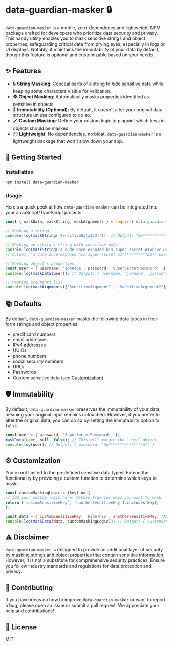 # data-guardian-masker 🔒

`data-guardian-masker` is a nimble, zero-dependency and lightweight NPM package crafted for developers who prioritize data security and privacy. This handy utility enables you to mask sensitive strings and object properties, safeguarding critical data from prying eyes, especially in logs or UI displays. Notably, it maintains the immutability of your data by default, though this feature is optional and customizable based on your needs.

## ✨ Features

- 🔒 **String Masking**: Conceal parts of a string to hide sensitive data while keeping some characters visible for validation.
- 🕵️ **Object Masking**: Automatically masks properties identified as sensitive in objects.
- 🔮 **Immutability (Optional)**: By default, it doesn't alter your original data structure unless configured to do so.
- 🖌️ **Custom Masking**: Define your custom logic to pinpoint which keys in objects should be masked.
- 📦 **Lightweight**: No dependencies, no bloat. `data-guardian-masker` is a lightweight package that won't slow down your app.

## 🚀 Getting Started

### Installation

```sh
npm install data-guardian-masker
```

### Usage

Here's a quick peek at how `data-guardian-masker` can be integrated into your JavaScript/TypeScript projects:

```javascript
const { maskData, maskString, maskArguments } = require('data-guardian-masker');

// Masking a string
console.log(maskString('SensitiveData123!')); // Output: "Se************123!"

// Masking an arbitary string with sensitive data
console.log(maskString('a dude once exposed his super secret A1vbcvc.De#3435?r password to the world but luckily we could help')); 
// Output: "a dude once exposed his super secret A1***********35?r password to the world but luckily we could help"

// Masking object's properties
const user = { username: 'johndoe', password: 'SuperSecretPassword!' };
console.log(maskData(user)); // Output: { username: 'johndoe', password: 'Su***************d!' }

// Masking arguments list
console.log(maskArguments(['SensitiveArgument1', 'SensitiveArgument2'])); // Output: ["Se*****************1", "Se*****************2"]
```

## 📚 Defaults
By default, `data-guardian-masker` masks the following data types in free-form strings and object properties:
* credit card numbers
* email addresses
* IPv4 addresses
* UUIDs
* phone numbers
* social security numbers
* URLs
* Passwords
* Custom sensitive data (see [Customization](#-customization))

## 🛡️ Immutability

By default, `data-guardian-masker` preserves the immutability of your data, meaning your original input remains untouched. However, if you prefer to alter the original data, you can do so by setting the immutability option to `false`.

```javascript
const user = { password: 'SuperSecretPassword!' };
maskData(user, null, false); // This will mutate the `user` object
console.log(user); // Output: { password: 'Su***************d!' }
```

## ⚙️ Customization

You're not limited to the predefined sensitive data types! Extend the functionality by providing a custom function to determine which keys to mask:

```javascript
const customMaskingLogic = (key) => {
// add your custom logic here. Return true for keys you want to mask
return ['customSensitiveKey', 'anotherSensitiveKey'].includes(key);
};

const data = { customSensitiveKey: 'HideThis', anotherSensitiveKey: 'AndThis', normalKey: 'ButNotThis' };
console.log(maskData(data, customMaskingLogic)); // Output: { customSensitiveKey: 'Hi******s', anotherSensitiveKey: 'An******s', normalKey: 'ButNotThis' }
```

## ⚠️ Disclaimer

`data-guardian-masker` is designed to provide an additional layer of security by masking strings and object properties that contain sensitive information. However, it is not a substitute for comprehensive security practices. Ensure you follow industry standards and regulations for data protection and privacy.

## 🎈 Contributing

If you have ideas on how to improve `data-guardian-masker` or want to report a bug, please open an issue or submit a pull request. We appreciate your help and contributions!

## 📜 License

MIT

